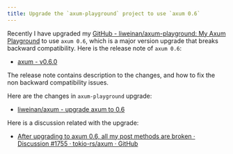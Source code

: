 ```yaml
---
title: Upgrade the `axum-playground` project to use `axum 0.6`
---
```


Recently I have upgraded my [GitHub - liweinan/axum-playground: My Axum Playground](https://github.com/liweinan/axum-playground) to use `axum 0.6`, which is a major version upgrade that breaks backward compatibility. Here is the release note of `axum 0.6`:

- [axum - v0.6.0](https://github.com/tokio-rs/axum/releases/tag/axum-v0.6.0)

The release note contains description to the changes, and how to fix the non backward compatibility issues.

Here are the changes in `axum-playground` upgrade:

- [liweinan/axum - upgrade axum to 0.6](https://github.com/liweinan/axum-playground/commit/41469ebcb946009735251d229ca66b336d47a819)

Here is a discussion related with the upgrade:

- [After upgrading to axum 0.6, all my post methods are broken · Discussion #1755 · tokio-rs/axum · GitHub](https://github.com/tokio-rs/axum/discussions/1755)




